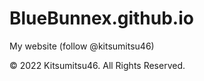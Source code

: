 # BlueBunnex.github.io
My website (follow @kitsumitsu46)

© 2022 Kitsumitsu46. All Rights Reserved.
